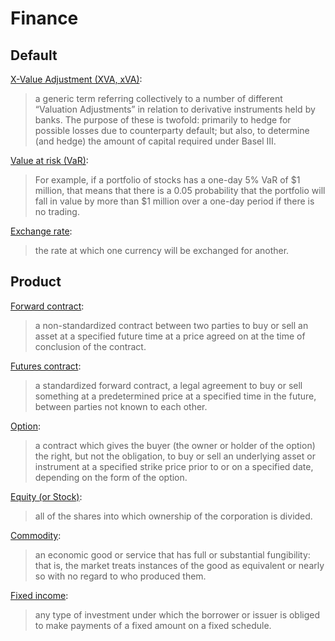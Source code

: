# Finance

## Default

[X-Value Adjustment (XVA, xVA)](https://en.wikipedia.org/wiki/XVA):
> a generic term referring collectively to a number of different “Valuation Adjustments” in relation to derivative instruments held by banks. The purpose of these is twofold: primarily to hedge for possible losses due to counterparty default; but also, to determine (and hedge) the amount of capital required under Basel III.

[Value at risk (VaR)](https://en.wikipedia.org/wiki/Value_at_risk):
> For example, if a portfolio of stocks has a one-day 5% VaR of $1 million, that means that there is a 0.05 probability that the portfolio will fall in value by more than $1 million over a one-day period if there is no trading.

[Exchange rate](https://en.wikipedia.org/wiki/Exchange_rate):
> the rate at which one currency will be exchanged for another.

## Product
[Forward contract](https://en.wikipedia.org/wiki/Forward_contract):
> a non-standardized contract between two parties to buy or sell an asset at a specified future time at a price agreed on at the time of conclusion of the contract.

[Futures contract](https://en.wikipedia.org/wiki/Futures_contract):
> a standardized forward contract, a legal agreement to buy or sell something at a predetermined price at a specified time in the future, between parties not known to each other.

[Option](https://en.wikipedia.org/wiki/Option_(finance)):
> a contract which gives the buyer (the owner or holder of the option) the right, but not the obligation, to buy or sell an underlying asset or instrument at a specified strike price prior to or on a specified date, depending on the form of the option.

[Equity (or Stock)](https://en.wikipedia.org/wiki/Stock):
> all of the shares into which ownership of the corporation is divided.

[Commodity](https://en.wikipedia.org/wiki/Commodity):
> an economic good or service that has full or substantial fungibility: that is, the market treats instances of the good as equivalent or nearly so with no regard to who produced them.

[Fixed income](https://en.wikipedia.org/wiki/Fixed_income):
> any type of investment under which the borrower or issuer is obliged to make payments of a fixed amount on a fixed schedule.
